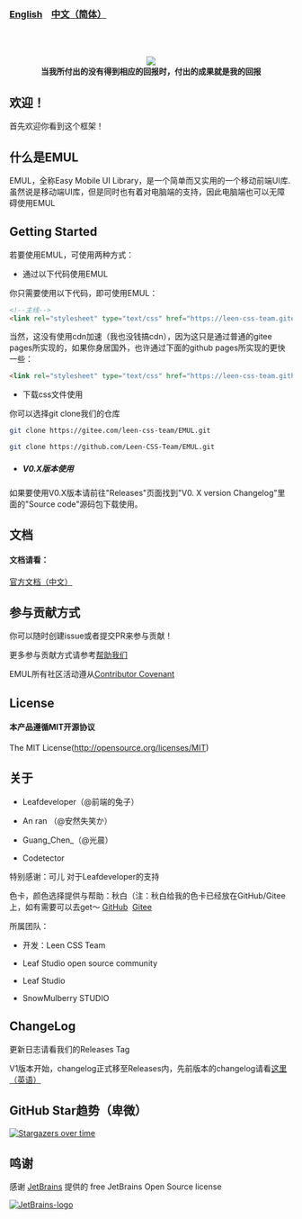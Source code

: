 ### <a href="README_en.md">English</a>&nbsp;&nbsp;&nbsp;&nbsp;<a href="README.md">中文（简体）</a>

<br /><br />

<p align="center">
   <img src="https://cdn.jsdelivr.net/gh/leaf2006/image/img/logo.png">
   <br />
   <b>当我所付出的没有得到相应的回报时，付出的成果就是我的回报</b>
</p>

## 欢迎！

首先欢迎你看到这个框架！

## 什么是EMUL

EMUL，全称Easy Mobile UI Library，是一个简单而又实用的一个移动前端UI库.虽然说是移动端UI库，但是同时也有着对电脑端的支持，因此电脑端也可以无障碍使用EMUL

## Getting Started

若要使用EMUL，可使用两种方式：

- 通过以下代码使用EMUL

你只需要使用以下代码，即可使用EMUL：

```html
<!--主线-->
<link rel="stylesheet" type="text/css" href="https://leen-css-team.gitee.io/emul/dist/css/emul.min.css">
```

当然，这没有使用cdn加速（我也没钱搞cdn），因为这只是通过普通的gitee pages所实现的，如果你身居国外，也许通过下面的github pages所实现的更快一些：

```html
<link rel="stylesheet" type="text/css" href="https://leen-css-team.github.io/EMUL/dist/css/emul.min.css">
```

- 下载css文件使用

你可以选择git clone我们的仓库

```sh
git clone https://gitee.com/leen-css-team/EMUL.git
```

```sh
git clone https://github.com/Leen-CSS-Team/EMUL.git
```

- ##### V0.X版本使用

如果要使用V0.X版本请前往"Releases"页面找到"V0. X version Changelog"里面的"Source code"源码包下载使用。

## 文档

#### 文档请看：

<a href="https://leen-css-team.gitee.io/emul-docs/">官方文档（中文）</a>

## 参与贡献方式

你可以随时创建issue或者提交PR来参与贡献！

更多参与贡献方式请参考[帮助我们](https://leen-css-team.gitee.io/emul-docs/#/others/help-us)

EMUL所有社区活动遵从[Contributor Covenant](https://www.contributor-covenant.org/)

## License

#### 本产品遵循MIT开源协议

The MIT License(http://opensource.org/licenses/MIT)


## 关于

- Leafdeveloper（@前端的兔子）

- An ran （@安然失笑か）

- Guang_Chen_（@光晨）

- Codetector

特别感谢：可儿 对于Leafdeveloper的支持

色卡，颜色选择提供与帮助：秋白（注：秋白给我的色卡已经放在GitHub/Gitee上，如有需要可以去get～ <a href="https://github.com/leaf2006/qiu-bai-s-Color-Card">GitHub</a>&nbsp;&nbsp;<a href="https://gitee.com/leaf2006/qiu-bai-s-Color-Card">Gitee</a>

所属团队：

- 开发：Leen CSS Team

- Leaf Studio open source community

- Leaf Studio

- SnowMulberry STUDIO

## ChangeLog

更新日志请看我们的Releases Tag

V1版本开始，changelog正式移至Releases内，先前版本的changelog请看<a href="https://github.com/Leen-CSS-Team/EMUL/releases/tag/V0.X">这里（英语）</a>

## GitHub Star趋势（卑微）

[![Stargazers over time](https://starchart.cc/Leen-CSS-Team/EMUL.svg)](https://starchart.cc/Leen-CSS-Team/EMUL)

## 鸣谢

感谢 [JetBrains](https://www.jetbrains.com/?from=real-url) 提供的 free JetBrains Open Source license

[![JetBrains-logo](https://i.loli.net/2020/10/03/E4h5FZmSfnGIgap.png)](https://www.jetbrains.com/?from=real-url)
